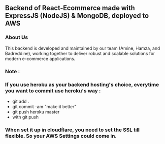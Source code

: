 ## Backend of React-Ecommerce made with ExpressJS (NodeJS) & MongoDB, deployed to AWS

### About Us
This backend is developed and maintained by our team (Amine, Hamza, and Badreddine), working together to deliver robust and scalable solutions for modern e-commerce applications.

### Note :
### If you use heroku as your backend hosting's choice, everytime you want to commit use heroku's way :

- git add .
- git commit -am "make it better"
- git push heroku master
- with git push

### When set it up in cloudflare, you need to set the SSL till flexible. So your AWS Settings could come in.


